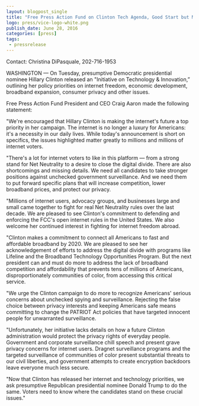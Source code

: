 ```yaml
---
layout: blogpost_single
title: "Free Press Action Fund on Clinton Tech Agenda, Good Start but More Details Needed"
logo: press/vice-logo-white.png
publish_date: June 28, 2016
categories: [press]
tags:
 - pressrelease
---
```


Contact: Christina DiPasquale, 202-716-1953

WASHINGTON — On Tuesday, presumptive Democratic presidential nominee Hillary Clinton released an "Initiative on Technology & Innovation,” outlining her policy priorities on internet freedom, economic development, broadband expansion, consumer privacy and other issues.

Free Press Action Fund President and CEO Craig Aaron made the following statement:

"We're encouraged that Hillary Clinton is making the internet's future a top priority in her campaign. The internet is no longer a luxury for Americans: it's a necessity in our daily lives. While today's announcement is short on specifics, the issues highlighted matter greatly to millions and millions of internet voters.

"There's a lot for internet voters to like in this platform — from a strong stand for Net Neutrality to a desire to close the digital divide. There are also shortcomings and missing details. We need all candidates to take stronger positions against unchecked government surveillance. And we need them to put forward specific plans that will increase competition, lower broadband prices, and protect our privacy.

"Millions of internet users, advocacy groups, and businesses large and small came together to fight for real Net Neutrality rules over the last decade. We are pleased to see Clinton's commitment to defending and enforcing the FCC's open internet rules in the United States. We also welcome her continued interest in fighting for internet freedom abroad.

"Clinton makes a commitment to connect all Americans to fast and affordable broadband by 2020. We are pleased to see her acknowledgement of efforts to address the digital divide with programs like Lifeline and the Broadband Technology Opportunities Program. But the next president can and must do more to address the lack of broadband competition and affordability that prevents tens of millions of Americans, disproportionately communities of color, from accessing this critical service.

"We urge the Clinton campaign to do more to recognize Americans' serious concerns about unchecked spying and surveillance. Rejecting the false choice between privacy interests and keeping Americans safe means committing to change the PATRIOT Act policies that have targeted innocent people for unwarranted surveillance.

"Unfortunately, her initiative lacks details on how a future Clinton administration would protect the privacy rights of everyday people. Government and corporate surveillance chill speech and present grave privacy concerns for internet users. Dragnet surveillance programs and the targeted surveillance of communities of color present substantial threats to our civil liberties, and government attempts to create encryption backdoors leave everyone much less secure.

"Now that Clinton has released her internet and technology priorities, we ask presumptive Republican presidential nominee Donald Trump to do the same. Voters need to know where the candidates stand on these crucial issues."
